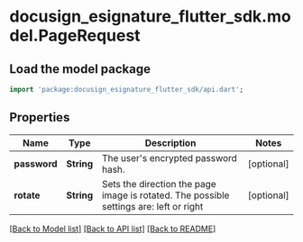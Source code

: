 # docusign_esignature_flutter_sdk.model.PageRequest

## Load the model package
```dart
import 'package:docusign_esignature_flutter_sdk/api.dart';
```

## Properties
Name | Type | Description | Notes
------------ | ------------- | ------------- | -------------
**password** | **String** | The user's encrypted password hash. | [optional] 
**rotate** | **String** | Sets the direction the page image is rotated. The possible settings are: left or right | [optional] 

[[Back to Model list]](../README.md#documentation-for-models) [[Back to API list]](../README.md#documentation-for-api-endpoints) [[Back to README]](../README.md)


